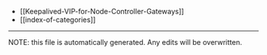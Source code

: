 * [[Keepalived-VIP-for-Node-Controller-Gateways]]
* [[index-of-categories]]

*****
NOTE: this file is automatically generated. Any edits will be overwritten.
